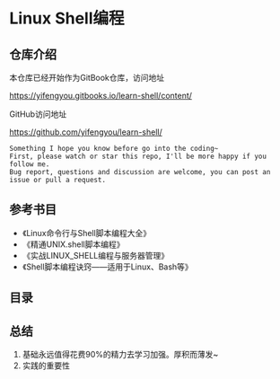 # Linux Shell编程

## 仓库介绍

本仓库已经开始作为GitBook仓库，访问地址

<https://yifengyou.gitbooks.io/learn-shell/content/>

GitHub访问地址

<https://github.com/yifengyou/learn-shell/>

```
Something I hope you know before go into the coding~
First, please watch or star this repo, I'll be more happy if you follow me.
Bug report, questions and discussion are welcome, you can post an issue or pull a request.
```

## 参考书目

* 《Linux命令行与Shell脚本编程大全》
* 《精通UNIX.shell脚本编程》
* 《实战LINUX_SHELL编程与服务器管理》
* 《Shell脚本编程诀窍——适用于Linux、Bash等》


## 目录





## 总结

  1. 基础永远值得花费90%的精力去学习加强。厚积而薄发~
  2. 实践的重要性

